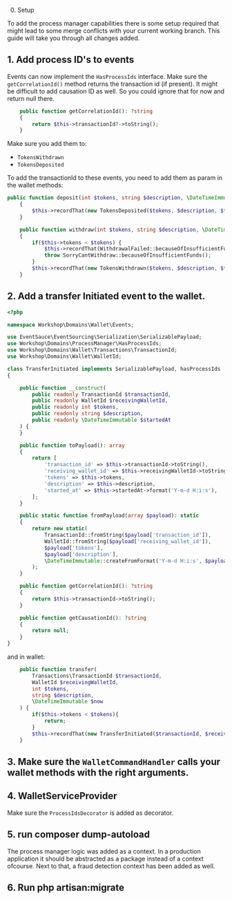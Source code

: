 0. Setup

To add the process manager capabilities there is some setup required that might lead to some merge conflicts with your current working branch. This guide will take you through all changes added. 

## 1. Add process ID's to events

Events can now implement the `HasProcessIds` interface. Make sure the `getCorrelationId()` method returns the transaction id (if present). It might be difficult to add causation ID as well. So you could ignore that for now and return null there.
```php
    public function getCorrelationId(): ?string
    {
        return $this->transactionId?->toString();
    }
```

Make sure you add them to:
* `TokensWithdrawn`
* `TokensDeposited`

To add the transactionId to these events, you need to add them as param in the wallet methods: 
```php
public function deposit(int $tokens, string $description, \DateTimeImmutable $transactedAt, ?TransactionId $transactionId = null): void
    {
        $this->recordThat(new TokensDeposited($tokens, $description, $transactedAt, $transactionId));
    }

    public function withdraw(int $tokens, string $description, \DateTimeImmutable $transactedAt, ?TransactionId $transactionId = null)
    {
        if($this->tokens < $tokens) {
            $this->recordThat(WithdrawalFailed::becauseOfInsufficientFunds($transactionId));
            throw SorryCantWithdraw::becauseOfInsufficientFunds();
        }
        $this->recordThat(new TokensWithdrawn($tokens, $description, $transactedAt, $transactionId));
    }
```

## 2. Add a transfer Initiated event to the wallet. 

```php
<?php

namespace Workshop\Domains\Wallet\Events;

use EventSauce\EventSourcing\Serialization\SerializablePayload;
use Workshop\Domains\ProcessManager\HasProcessIds;
use Workshop\Domains\Wallet\Transactions\TransactionId;
use Workshop\Domains\Wallet\WalletId;

class TransferInitiated implements SerializablePayload, hasProcessIds
{

    public function __construct(
        public readonly TransactionId $transactionId,
        public readonly WalletId $receivingWalletId,
        public readonly int $tokens,
        public readonly string $description,
        public readonly \DateTimeImmutable $startedAt
    ) {
    }

    public function toPayload(): array
    {
        return [
            'transaction_id' => $this->transactionId->toString(),
            'receiving_wallet_id' => $this->receivingWalletId->toString(),
            'tokens' => $this->tokens,
            'description' => $this->description,
            'started_at' => $this->startedAt->format('Y-m-d H:i:s'),
        ];
    }

    public static function fromPayload(array $payload): static
    {
        return new static(
            TransactionId::fromString($payload['transaction_id']),
            WalletId::fromString($payload['receiving_wallet_id']),
            $payload['tokens'],
            $payload['description'],
            \DateTimeImmutable::createFromFormat('Y-m-d H:i:s', $payload['started_at']),
        );
    }

    public function getCorrelationId(): ?string
    {
        return $this->transactionId->toString();
    }

    public function getCausationId(): ?string
    {
        return null;
    }
}
```

and in wallet:
```php
    public function transfer(
        Transactions\TransactionId $transactionId,
        WalletId $receivingWalletId,
        int $tokens,
        string $description,
        \DateTimeImmutable $now
    ) {
        if($this->tokens < $tokens){
            return;
        }
        $this->recordThat(new TransferInitiated($transactionId, $receivingWalletId, $tokens, $description, $now));
    }
```

## 3. Make sure the `WalletCommandHandler` calls your wallet methods with the right arguments. 

## 4. WalletServiceProvider
Make sure the `ProcessIdsDecorator` is added as decorator.

## 5. run composer dump-autoload
The process manager logic was added as a context. In a production application it should be abstracted as a package instead of a context ofcourse.
Next to that, a fraud detection context has been added as well. 

## 6. Run php artisan:migrate 
